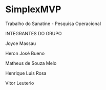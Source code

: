 # SimplexMVP

Trabalho do Sanatine - Pesquisa Operacional

INTEGRANTES DO GRUPO 

Joyce Massau


Heron José Bueno


Matheus de Souza Melo


Henrique Luis Rosa


Vitor Leuterio


